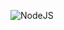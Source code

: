 ![NodeJS](https://img.shields.io/badge/node.js-6DA55F?style=for-the-badge&logo=node.js&logoColor=white) 
